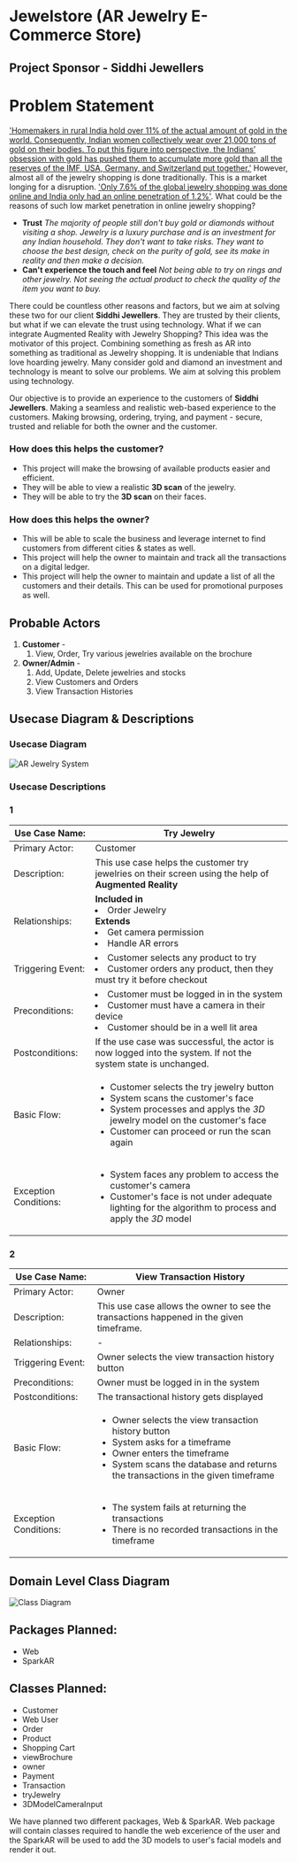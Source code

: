 # Jewelstore (AR Jewelry E-Commerce Store)

## Project Sponsor - Siddhi Jewellers
# Problem Statement
['Homemakers in rural India hold over 11% of the actual amount of gold in the world. Consequently, Indian women collectively wear over 21,000 tons of gold on their bodies. To put this figure into perspective, the Indians’ obsession with gold has pushed them to accumulate more gold than all the reserves of the IMF, USA, Germany, and Switzerland put together.'](https://blog.novemgold.com/interesting-fact-indian-housewives-hold-11-of-the-worlds-gold/) However, almost all of the jewelry shopping is done traditionally. This is a market longing for a disruption. ['Only 7.6% of the global jewelry shopping was done online and India only had an online penetration of 1.2%'](https://retailjewellerindia.com/how-big-is-the-online-jewellery-market-in-india/). What could be the reasons of such low market penetration in online jewelry shopping? 

 - **Trust**
 *The majority of people still don't buy gold or diamonds without visiting a shop. Jewelry is a luxury purchase and is an investment for any Indian household. They don't want to take risks. They want to choose the best design, check on the purity of gold, see its make in reality and then make a decision.*
 - **Can't experience the touch and feel**
 *Not being able to try on rings and other jewelry. Not seeing the actual product to check the quality of the item you want to buy.*
 
 There could be countless other reasons and factors, but we aim at solving these two for our client **Siddhi Jewellers**. They are trusted by their clients, but what if we can elevate the trust using technology. What if we can integrate Augmented Reality with Jewelry Shopping? This idea was the motivator of this project. Combining something as fresh as AR into something as traditional as Jewelry shopping. It is undeniable that Indians love hoarding jewelry. Many consider gold and diamond an investment and technology is meant to solve our problems. We aim at solving this problem using technology. 

Our objective is to provide an experience to the customers of **Siddhi Jewellers**. Making a seamless and realistic web-based experience to the customers. Making browsing, ordering, trying, and payment - secure, trusted and reliable for both the owner and the customer. 

### How does this helps the customer?
- This project will make the browsing of available products easier and efficient. 
- They will be able to view a realistic **3D scan** of the jewelry.
- They will be able to try the **3D scan** on their faces.

### How does this helps the owner?
- This will be able to scale the business and leverage internet to find customers from different cities & states as well.
- This project will help the owner to maintain and track all the transactions on a digital ledger.
- This project will help the owner to maintain and update a list of all the customers and their details. This can be used for promotional purposes as well.
## Probable Actors

1.  **Customer** -
    1.  View, Order, Try various jewelries available on the brochure
2.  **Owner/Admin** -
    1.  Add, Update, Delete jewelries and stocks
    2.  View Customers and Orders
    3.  View Transaction Histories

## Usecase Diagram & Descriptions

### Usecase Diagram
![AR Jewelry System](AR%20Jewelry%20System%20(1).vpd.png)

### Usecase Descriptions

### 1

| Use Case Name:        	|   Try Jewelry 	|
|-----------------------	|---	|
| Primary Actor:            	|   Customer	|
| Description:            	|   This use case helps the customer try jewelries on their screen using the help of **Augmented Reality**	|
| Relationships:            	|   <ui>**Included in** <li>Order Jewelry </li> <ui>**Extends** <li>Get camera permission </li><li>Handle AR errors</li>	|
| Triggering Event:     	|   <ui><li>Customer selects any product to try</li><li>Customer orders any product, then they must try it before checkout </li>	|
| Preconditions:        	| <ui><li>Customer must be logged in in the system </li><li>Customer must have a camera in their device </li> <li>Customer should be in a well lit area </li> |
| Postconditions:       	|   If the use case was successful, the actor is now logged into the system. If not the system state is unchanged.	|
| Basic Flow:   	| <ul><li>Customer selects the try jewelry button </li><li>System scans the customer's face</li><li>System processes and applys the  _3D_  jewelry model on the customer's face</li><li>Customer can proceed or run the scan again </li>	|
| Exception Conditions: 	|   <ul><li>System faces any problem to access the customer's camera</li><li>Customer's face is not under adequate lighting for the algorithm to process and apply the  _3D_  model </li>|

### 2 

| Use Case Name:        	|   View Transaction History	|
|-----------------------	|---	|
| Primary Actor:            	|   Owner	|
| Description:            	|   This use case allows the owner to see the transactions happened in the given timeframe. 	|
| Relationships:            	|   -	|
| Triggering Event:     	|   Owner selects the view transaction history button |
| Preconditions:        	| Owner must be logged in in the system
| Postconditions:       	| The transactional history gets displayed |
| Basic Flow:   	|  <ul><li>Owner selects the view transaction history button</li><li>System asks for a timeframe </li><li>Owner enters the timeframe </li><li>System scans the database and returns the transactions in the given timeframe</ul> 	|
| Exception Conditions: 	|   <ul><li>The system fails at returning the transactions</li> <li>There is no recorded transactions in the timeframe|

 ## Domain Level Class Diagram
 ![Class Diagram](ClassDiagram.jpg)
## Packages Planned:
- Web
- SparkAR

## Classes Planned:
- Customer
- Web User
- Order
- Product
- Shopping Cart
- viewBrochure
- owner
- Payment
- Transaction
- tryJewelry
- 3DModelCameraInput

We have planned two different packages, Web & SparkAR. Web package will contain
classes required to handle the web excerience of the user and the SparkAR will 
be used to add the 3D models to user's facial models and render it out.

